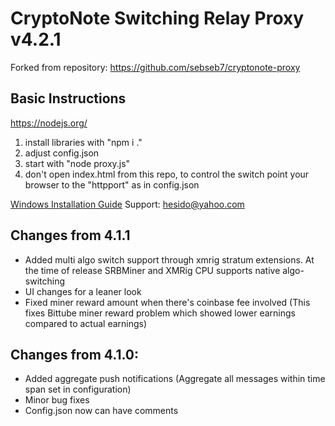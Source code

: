 # CryptoNote Switching Relay Proxy v4.2.1
Forked from repository: https://github.com/sebseb7/cryptonote-proxy

## Basic Instructions
https://nodejs.org/
1. install libraries with "npm i ."
1. adjust config.json
1. start with "node proxy.js"
1. don't open index.html from this repo, to control the switch point your browser to the "httpport" as in config.json

[Windows Installation Guide](https://github.com/sebseb7/cryptonote-proxy/wiki/Installation-guide-for-cryptonote-proxy)
Support: hesido@yahoo.com

## Changes from 4.1.1
* Added multi algo switch support through xmrig stratum extensions. At the time of release SRBMiner and XMRig CPU supports native algo-switching
* UI changes for a leaner look
* Fixed miner reward amount when there's coinbase fee involved (This fixes Bittube miner reward problem which showed lower earnings compared to actual earnings) 

## Changes from 4.1.0:
* Added aggregate push notifications (Aggregate all messages within time span set in configuration)
* Minor bug fixes
* Config.json now can have comments
